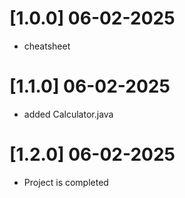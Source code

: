 # [1.0.0] 06-02-2025

- cheatsheet

# [1.1.0] 06-02-2025

- added Calculator.java

# [1.2.0] 06-02-2025

- Project is completed